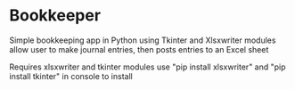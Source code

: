 # Bookkeeper
Simple bookkeeping app in Python using Tkinter and Xlsxwriter modules
allow user to make journal entries, then posts entries to an Excel sheet
 

Requires xlsxwriter and tkinter modules
use "pip install xlsxwriter" and
"pip install tkinter" in console to install
